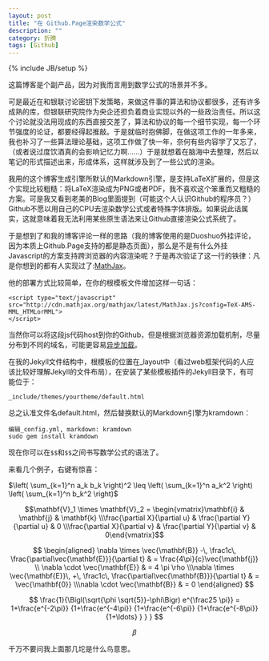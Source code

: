 ```yaml
---
layout: post
title: "在 Github.Page渲染数学公式"
description: ""
category: 折腾
tags: [Github]
---
```

{% include JB/setup %}

这篇博客是个副产品，因为对我而言用到数学公式的场景并不多。


可是最近在和银联讨论密钥下发策略，来做这件事的算法和协议都很多，还有许多成熟的库，但银联研究院作为央企还担负着商业实现以外的一些政治责任。所以这个讨论就没法用现成的东西直接交差了，算法和协议的每一个细节实现，每一个环节强度的论证，都要经得起推敲。于是就临时抱佛脚，在做这项工作的一年多来，我也补习了一些算法理论基础，这项工作做了快一年，奈何有些内容学了又忘了，（或者说过度饮酒真的会影响记忆力啊……）于是就想着在脑海中去整理，然后以笔记的形式描述出来，形成体系，这样就涉及到了一些公式的渲染。

我用的这个博客生成引擎所默认的Markdown引擎，是支持LaTeX扩展的，但是这个实现比较粗糙：将LaTeX渲染成为PNG或者PDF，我不喜欢这个笨重而又粗糙的方案。可是我又看到老美的Blog里面提到（可能这个人认识Github的程序员？）Github不愿以用自己的CPU去渲染数学公式或者特殊字体排版。如果说此话属实，这就意味着我无法利用某些原生语法来让Github直接渲染公式系统了。

于是想到了和我的博客评论一样的思路（我的博客使用的是Duoshuo外挂评论，因为本质上Github.Page支持的都是静态页面），那么是不是有什么外挂Javascript的方案支持跨浏览器的内容渲染呢？于是再次验证了这一行的铁律：凡是你想到的都有人实现过了:[MathJax](http://www.mathjax.org/)。


他的部署方式比较简单，在你的根模板文件增加这样一句话：


    <script type="text/javascript"
    src="http://cdn.mathjax.org/mathjax/latest/MathJax.js?config=TeX-AMS-MML_HTMLorMML">
    </script>

当然你可以将这段js代码host到你的Github，但是根据浏览器资源加载机制，尽量分布到不同的域名，可能更容易[异步加载](http://www.chromium.org/developers/design-documents/process-models)。

在我的Jekyll文件结构中，根模板的位置在_layout中（看过web框架代码的人应该比较好理解Jekyll的文件布局），在安装了某些模板插件的Jekyll目录下，有可能位于：


    _include/themes/yourtheme/default.html


总之认准文件名default.html，然后替换默认的Markdown引擎为kramdown：


    编辑_config.yml, markdown: kramdown
    sudo gem install kramdown


现在你可以在`$$`和`$$`之间书写数学公式的语法了。

来看几个例子，右键有惊喜：

$\left( \sum_{k=1}^n a_k b_k \right)^2 \leq \left( \sum_{k=1}^n a_k^2 \right) \left( \sum_{k=1}^n b_k^2 \right)$
                
                       
$$\mathbf{V}_1 \times \mathbf{V}_2 =  \begin{vmatrix}\mathbf{i} & \mathbf{j} & \mathbf{k} \\\frac{\partial X}{\partial u} &  \frac{\partial Y}{\partial u} & 0 \\\frac{\partial X}{\partial v} &  \frac{\partial Y}{\partial v} & 0\end{vmatrix}$$            
                
                         
$$ \begin{aligned} \nabla \times \vec{\mathbf{B}} -\, \frac1c\, \frac{\partial\vec{\mathbf{E}}}{\partial t} & = \frac{4\pi}{c}\vec{\mathbf{j}} \\   \nabla \cdot \vec{\mathbf{E}} & = 4 \pi \rho \\\nabla \times \vec{\mathbf{E}}\, +\, \frac1c\, \frac{\partial\vec{\mathbf{B}}}{\partial t} & = \vec{\mathbf{0}} \\\nabla \cdot \vec{\mathbf{B}} & = 0 \end{aligned} $$            
                
                        
$$ \frac{1}{\Bigl(\sqrt{\phi \sqrt{5}}-\phi\Bigr) e^{\frac25 \pi}} = 1+\frac{e^{-2\pi}} {1+\frac{e^{-4\pi}} {1+\frac{e^{-6\pi}} {1+\frac{e^{-8\pi}} {1+\ldots} } } } $$             
         


$$\beta$$

千万不要问我上面那几坨是什么鸟意思。
